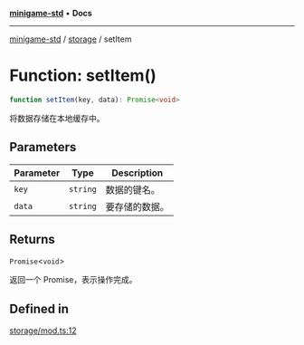 [**minigame-std**](../../../README.md) • **Docs**

***

[minigame-std](../../../README.md) / [storage](../README.md) / setItem

# Function: setItem()

```ts
function setItem(key, data): Promise<void>
```

将数据存储在本地缓存中。

## Parameters

| Parameter | Type | Description |
| ------ | ------ | ------ |
| `key` | `string` | 数据的键名。 |
| `data` | `string` | 要存储的数据。 |

## Returns

`Promise`\<`void`\>

返回一个 Promise，表示操作完成。

## Defined in

[storage/mod.ts:12](https://github.com/JiangJie/minigame-std/blob/1187f9b62000e3d29782e461fb54ceb4107f512c/src/std/storage/mod.ts#L12)
